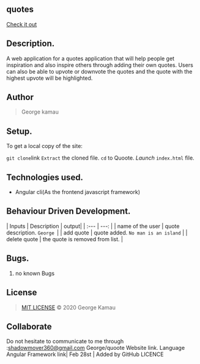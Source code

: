  ## quotes
[Check it out]( )
## Description.
A web application for a quotes application that will help people get inspiration and also inspire others through adding their own quotes. Users can also be able to upvote or downvote the quotes and the quote with the highest upvote will be highlighted.
## Author
>George kamau
## Setup.
To get a local copy of the site:

`git clone`link
`Extract` the cloned file.
`cd` to Quoote.
*Launch* `index.html` file.

## Technologies used.

* Angular cli(As the frontend javascript framework)

## Behaviour Driven Development.

| Inputs |  Description | output|
| :---         |          ---: |
| name of the user  | quote description. `George `|
| add quote   | quote added. ``No man is an island``   |
| delete quote   | the quote is removed from list.   |

## Bugs.

1. no known Bugs 
## License

>[MIT LICENSE](!link ) &copy; 2020 George Kamau

## Collaborate

 Do not hesitate to communicate to me through :shadowmover360@gmail.com
George/quoote
Website
link.
Language
Angular Framework
link| Feb 28st | Added by GitHub
LICENCE